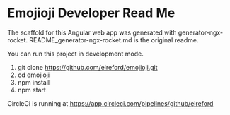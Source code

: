 # Emojioji Developer Read Me

The scaffold for this Angular web app was generated with generator-ngx-rocket.
README_generator-ngx-rocket.md is the original readme.

You can run this project in development mode.

1) git clone https://github.com/eireford/emojioji.git
2) cd emojioji
3) npm install
4) npm start

CircleCi is running at https://app.circleci.com/pipelines/github/eireford
